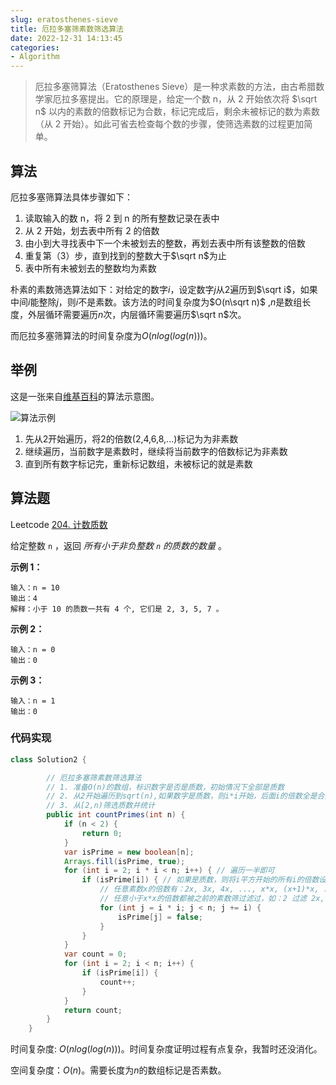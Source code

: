 ```yaml
---
slug: eratosthenes-sieve
title: 厄拉多塞筛素数筛选算法
date: 2022-12-31 14:13:45
categories:
- Algorithm
---
```


> 厄拉多塞筛算法（Eratosthenes Sieve）是一种求素数的方法，由古希腊数学家厄拉多塞提出。它的原理是，给定一个数 n，从 2 开始依次将 $\sqrt n$ 以内的素数的倍数标记为合数，标记完成后，剩余未被标记的数为素数（从 2 开始）。如此可省去检查每个数的步骤，使筛选素数的过程更加简单。

## 算法

厄拉多塞筛算法具体步骤如下：

1. 读取输入的数 n，将 2 到 n 的所有整数记录在表中
2. 从 2 开始，划去表中所有 2 的倍数
3. 由小到大寻找表中下一个未被划去的整数，再划去表中所有该整数的倍数
4. 重复第（3）步，直到找到的整数大于$\sqrt n$为止
5. 表中所有未被划去的整数均为素数

朴素的素数筛选算法如下：对给定的数字$i$，设定数字$j$从$2$遍历到$\sqrt i$，如果中间$i$能整除$j$，则$i$不是素数。该方法的时间复杂度为$O(n\sqrt n)$ ,$n$是数组长度，外层循环需要遍历$n$次，内层循环需要遍历$\sqrt n$次。

而厄拉多塞筛算法的时间复杂度为$O(n log(log(n)))$。

## 举例

这是一张来自[维基百科](https://zh.wikipedia.org/wiki/%E5%9F%83%E6%8B%89%E6%89%98%E6%96%AF%E7%89%B9%E5%B0%BC%E7%AD%9B%E6%B3%95)的算法示意图。

![算法示例](https://static.ddhigh.com/algorithm/Sieve_of_Eratosthenes_animation.gif)

1. 先从2开始遍历，将2的倍数(2,4,6,8,...)标记为为非素数
2. 继续遍历，当前数字是素数时，继续将当前数字的倍数标记为非素数
3. 直到所有数字标记完，重新标记数组，未被标记的就是素数

## 算法题

Leetcode [204. 计数质数](https://leetcode.cn/problems/count-primes/)

给定整数 `n` ，返回 *所有小于非负整数 `n` 的质数的数量* 。

 

**示例 1：**

```
输入：n = 10
输出：4
解释：小于 10 的质数一共有 4 个, 它们是 2, 3, 5, 7 。
```

**示例 2：**

```
输入：n = 0
输出：0
```

**示例 3：**

```
输入：n = 1
输出：0
```

### 代码实现

```java
class Solution2 {

        // 厄拉多塞筛素数筛选算法
        // 1. 准备O(n)的数组，标识数字是否是质数，初始情况下全部是质数
        // 2. 从2开始遍历到sqrt(n),如果数字是质数，则i*i开始，后面i的倍数全是合数
        // 3. 从[2,n)筛选质数并统计
        public int countPrimes(int n) {
            if (n < 2) {
                return 0;
            }
            var isPrime = new boolean[n];
            Arrays.fill(isPrime, true);
            for (int i = 2; i * i < n; i++) { // 遍历一半即可
                if (isPrime[i]) { // 如果是质数，则将i平方开始的所有i的倍数设为合数
                    // 任意素数x的倍数有：2x, 3x, 4x, ..., x*x, (x+1)*x, ...
                    // 任意小于x*x的倍数都被之前的素数筛过滤过，如：2 过滤 2x, 4x, ...，3 过滤 3x, ...
                    for (int j = i * i; j < n; j += i) {
                        isPrime[j] = false;
                    }
                }
            }
            var count = 0;
            for (int i = 2; i < n; i++) {
                if (isPrime[i]) {
                    count++;
                }
            }
            return count;
        }
    }
```

时间复杂度: $O(nlog(log(n)))$。时间复杂度证明过程有点复杂，我暂时还没消化。

空间复杂度：$O(n)$。需要长度为$n$的数组标记是否素数。
